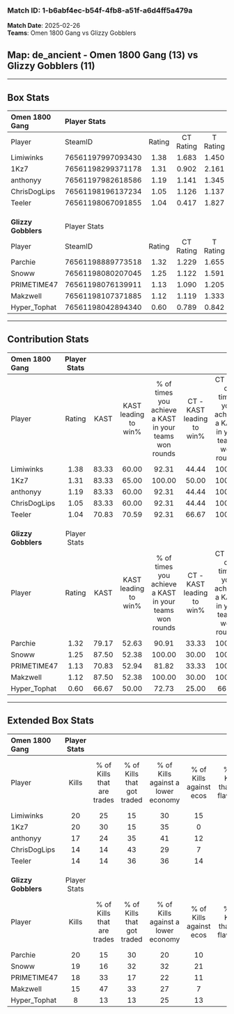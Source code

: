 ### Match ID: 1-b6abf4ec-b54f-4fb8-a51f-a6d4ff5a479a  
**Match Date**: 2025-02-26  
**Teams**: Omen 1800 Gang vs Glizzy Gobblers  

## **Map**: de_ancient - Omen 1800 Gang (13) vs Glizzy Gobblers (11)  
---  

## Box Stats  

| **Omen 1800 Gang**  | Player Stats      |        |           |          |       |       |       |         |        |      |     |
| :- | :- | :-: | :-: | :-: | :-: | :-: | :-: | :-: | :-: | :-: | :-: |
| Player              | SteamID           | Rating | CT Rating | T Rating | KAST  |  ADR  | Kills | Assists | Deaths | K/D  | HS% |
| Limiwinks           | 76561197997093430 |  1.38  |   1.683   |  1.450   | 83.33 | 98.6  |  20   |    6    |   16   | 1.25 | 35  |
| 1Kz7                | 76561198299371178 |  1.31  |   0.902   |  2.161   | 83.33 | 102.8 |  20   |    9    |   20   | 1.00 | 55  |
| anthonyy            | 76561197982618586 |  1.19  |   1.141   |  1.345   | 83.33 | 63.4  |  17   |    8    |   15   | 1.13 | 35  |
| ChrisDogLips        | 76561198196137234 |  1.05  |   1.126   |  1.137   | 83.33 | 62.8  |  14   |    2    |   15   | 0.93 | 57  |
| Teeler              | 76561198067091855 |  1.04  |   0.417   |  1.827   | 70.83 | 76.9  |  14   |   10    |   15   | 0.93 | 28  |
|                     |                   |        |           |          |       |       |       |         |        |      |     |
|                     |                   |        |           |          |       |       |       |         |        |      |     |
|                     |                   |        |           |          |       |       |       |         |        |      |     |
| **Glizzy Gobblers** | Player Stats      |        |           |          |       |       |       |         |        |      |     |
| Player              | SteamID           | Rating | CT Rating | T Rating | KAST  |  ADR  | Kills | Assists | Deaths | K/D  | HS% |
| Parchie             | 76561198889773518 |  1.32  |   1.229   |  1.655   | 79.17 | 94.5  |  20   |    8    |   17   | 1.18 | 40  |
| Snoww               | 76561198080207045 |  1.25  |   1.122   |  1.591   | 87.50 | 79.8  |  19   |    3    |   18   | 1.06 | 47  |
| PRIMETIME47         | 76561198076139911 |  1.13  |   1.090   |  1.205   | 70.83 | 73.9  |  18   |    6    |   16   | 1.13 | 50  |
| Makzwell            | 76561198107371885 |  1.12  |   1.119   |  1.333   | 87.50 | 67.0  |  15   |    5    |   16   | 0.94 | 46  |
| Hyper_Tophat        | 76561198042894340 |  0.60  |   0.789   |  0.842   | 66.67 | 49.3  |   8   |    7    |   19   | 0.42 | 37  |
---  

## Contribution Stats  

| **Omen 1800 Gang**  | Player Stats |       |                      |                                                        |                           |                                                             |                          |                                                            |
| :- | :-: | :-: | :-: | :-: | :-: | :-: | :-: | :-: |
| Player              |    Rating    | KAST  | KAST leading to win% | % of times you achieve a KAST in your teams won rounds | CT - KAST leading to win% | CT - % of times you achieve a KAST in your teams won rounds | T - KAST leading to win% | T - % of times you achieve a KAST in your teams won rounds |
| Limiwinks           |     1.38     | 83.33 |        60.00         |                         92.31                          |           44.44           |                           100.00                            |          72.73           |                           88.89                            |
| 1Kz7                |     1.31     | 83.33 |        65.00         |                         100.00                         |           50.00           |                           100.00                            |          75.00           |                           100.00                           |
| anthonyy            |     1.19     | 83.33 |        60.00         |                         92.31                          |           44.44           |                           100.00                            |          72.73           |                           88.89                            |
| ChrisDogLips        |     1.05     | 83.33 |        60.00         |                         92.31                          |           44.44           |                           100.00                            |          72.73           |                           88.89                            |
| Teeler              |     1.04     | 70.83 |        70.59         |                         92.31                          |           66.67           |                           100.00                            |          72.73           |                           88.89                            |
|                     |              |       |                      |                                                        |                           |                                                             |                          |                                                            |
|                     |              |       |                      |                                                        |                           |                                                             |                          |                                                            |
|                     |              |       |                      |                                                        |                           |                                                             |                          |                                                            |
| **Glizzy Gobblers** | Player Stats |       |                      |                                                        |                           |                                                             |                          |                                                            |
| Player              |    Rating    | KAST  | KAST leading to win% | % of times you achieve a KAST in your teams won rounds | CT - KAST leading to win% | CT - % of times you achieve a KAST in your teams won rounds | T - KAST leading to win% | T - % of times you achieve a KAST in your teams won rounds |
| Parchie             |     1.32     | 79.17 |        52.63         |                         90.91                          |           33.33           |                           100.00                            |          70.00           |                           87.50                            |
| Snoww               |     1.25     | 87.50 |        52.38         |                         100.00                         |           30.00           |                           100.00                            |          72.73           |                           100.00                           |
| PRIMETIME47         |     1.13     | 70.83 |        52.94         |                         81.82                          |           33.33           |                           100.00                            |          75.00           |                           75.00                            |
| Makzwell            |     1.12     | 87.50 |        52.38         |                         100.00                         |           30.00           |                           100.00                            |          72.73           |                           100.00                           |
| Hyper_Tophat        |     0.60     | 66.67 |        50.00         |                         72.73                          |           25.00           |                            66.67                            |          75.00           |                           75.00                            |
---  

## Extended Box Stats  

| **Omen 1800 Gang**  | Player Stats |                            |                            |                                    |                         |                              |                                 |        |                             |                                     |                          |                               |                            |
| :- | :-: | :-: | :-: | :-: | :-: | :-: | :-: | :-: | :-: | :-: | :-: | :-: | :-: |
| Player              |    Kills     | % of Kills that are trades | % of Kills that got traded | % of Kills against a lower economy | % of Kills against ecos | % of Kills that are flawless | % of Kills that are close duels | Deaths | % of Deaths that get traded | % of Deaths against a lower economy | % of Deaths against ecos | % of Deaths that are flawless | % of Deaths that are close |
| Limiwinks           |      20      |             25             |             15             |                 30                 |           15            |              65              |                5                |   16   |             50              |                 19                  |            0             |              50               |             19             |
| 1Kz7                |      20      |             30             |             15             |                 35                 |            0            |              60              |                5                |   20   |             30              |                 30                  |            10            |              45               |             15             |
| anthonyy            |      17      |             24             |             35             |                 41                 |           12            |              59              |                0                |   15   |             13              |                 27                  |            7             |              60               |             7              |
| ChrisDogLips        |      14      |             14             |             43             |                 29                 |            7            |              86              |                0                |   15   |             20              |                 27                  |            7             |              73               |             7              |
| Teeler              |      14      |             14             |             36             |                 36                 |           14            |              57              |                0                |   15   |             20              |                 20                  |            7             |              60               |             13             |
|                     |              |                            |                            |                                    |                         |                              |                                 |        |                             |                                     |                          |                               |                            |
|                     |              |                            |                            |                                    |                         |                              |                                 |        |                             |                                     |                          |                               |                            |
|                     |              |                            |                            |                                    |                         |                              |                                 |        |                             |                                     |                          |                               |                            |
| **Glizzy Gobblers** | Player Stats |                            |                            |                                    |                         |                              |                                 |        |                             |                                     |                          |                               |                            |
| Player              |    Kills     | % of Kills that are trades | % of Kills that got traded | % of Kills against a lower economy | % of Kills against ecos | % of Kills that are flawless | % of Kills that are close duels | Deaths | % of Deaths that get traded | % of Deaths against a lower economy | % of Deaths against ecos | % of Deaths that are flawless | % of Deaths that are close |
| Parchie             |      20      |             15             |             30             |                 20                 |           10            |              60              |               10                |   17   |             29              |                 18                  |            6             |              59               |             6              |
| Snoww               |      19      |             16             |             32             |                 32                 |           21            |              53              |               21                |   18   |             22              |                 17                  |            0             |              72               |             0              |
| PRIMETIME47         |      18      |             33             |             17             |                 22                 |           11            |              50              |               11                |   16   |              0              |                 19                  |            6             |              56               |             0              |
| Makzwell            |      15      |             47             |             33             |                 27                 |            7            |              67              |               13                |   16   |             25              |                 19                  |            13            |              69               |             0              |
| Hyper_Tophat        |      8       |             13             |             13             |                 25                 |           13            |              50              |                0                |   19   |             47              |                 26                  |            11            |              58               |             5              |
